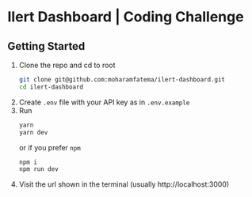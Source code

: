 # Ilert Dashboard | Coding Challenge

## Getting Started

1. Clone the repo and cd to root
    ```bash
    git clone git@github.com:moharamfatema/ilert-dashboard.git
    cd ilert-dashboard
    ```
2. Create `.env` file with your API key as in `.env.example`
3. Run
    ```bash
    yarn
    yarn dev
    ```
    or if you prefer `npm`
    ```bash
    npm i
    npm run dev
    ```
4. Visit the url shown in the terminal  (usually http://localhost:3000)
